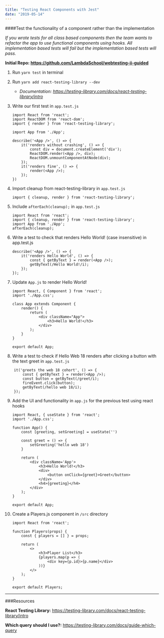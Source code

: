 ```yaml
---
title: "Testing React Components with Jest"
date: "2019-05-14"
---
```



####Test the functionality of a component rather than the implementation

*If you wrote tests for all class based components then the team wants to refactor the app to use functional components using hooks. All implementation based tests will fail but the implementation based tests will pass.*

**Initial Repo: https://github.com/LambdaSchool/webtesting-ii-guided**

1. Run `yarn test` in terminal
2. Run `yarn add react-testing-library --dev`
   - *Documentation: https://testing-library.com/docs/react-testing-library/intro*
3. Write our first test in `app.test.js`

    ```
    import React from 'react';
    import ReactDOM from 'react-dom';
    import { render } from 'react-testing-library';

    import App from './App';

    describe('<App />', () => {
        it('renders without crashing', () => {
            const div = document.createElement('div');
            ReactDOM.render(<App />, div);
            ReactDOM.unmountComponentAtNode(div);
        });
        it('renders fine', () => {
            render(<App />);
        });
    })
    ```

4. Import cleanup from react-testing-library in `app.test.js`

    ```
    import { cleanup, render } from 'react-testing-library';
    ```

5. Include `afterEach(cleanup);` in `app.test.js`

    ```
    import React from 'react';
    import { cleanup, render } from 'react-testing-library';
    import App from './App';
    afterEach(cleanup);
    ```

6. Write a test to check that <App /> renders Hello World! (case insensitive) in app.test.js

    ```
    describe('<App />', () => {
        it('renders Hello World', () => {
            const { getByText } = render(<App />);
            getByText(/Hello World!/i);
        });
    });
    ```

7. Update `App.js` to render Hello World!

    ```
    import React, { Component } from 'react';
    import './App.css';

    class App extends Component {
        render() {
            return (
                <div className="App">
                    <h3>Hello World!</h3>
                </div>
            );
        }
    }

    export default App;
    ```

8. Write a test to check if Hello Web 18 renders after clicking a button with the text greet in `app.test.js`

```
    it('greets the web 18 cohort', () => {
        const { getByText } = render(<App />);
        const button = getByText(/greet/i);
        fireEvent.click(button);
        getByText(/hello web 18/i);
    });
```

9. Add the UI and functionality in `app.js` for the previous test using react hooks

    ```
    import React, { useState } from 'react';
    import './App.css';

    function App() {
        const [greeting, setGreeting] = useState('')

        const greet = () => {
            setGreeting('hello web 18')
        }

        return (
            <div className='App'>
                <h3>Hello World!</h3>
                <div>
                    <button onClick={greet}>Greet</button>
                </div>
                <h4>{greeting}</h4>
            </div>
        );
    }

    export default App;
    ```

10. Create a Players.js component in `/src` directory

    ```
    import React from 'react';

    function Players(props) {
        const { players = [] } = props;

        return (
            <>
                <h3>Player List</h3>
                {players.map(p => (
                    <div key={p.id}>{p.name}</div>
                ))}
            </>
        );
    }

    export default Players;
    ```

---

###Resources

**React Testing Library:** https://testing-library.com/docs/react-testing-library/intro

**Which query should I use?:** https://testing-library.com/docs/guide-which-query
